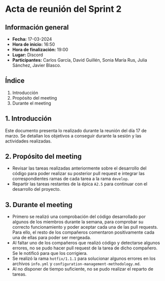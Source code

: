 # Acta de reunión del Sprint 2


## Información general
- **Fecha:** 17-03-2024
- **Hora de inicio:** 16:50
- **Hora de finalización:** 19:00
- **Lugar:** Discord
- **Participantes:** Carlos García, David Guillén, Sonia María Rus, Julia Sánchez, Javier Blasco.

## Índice
1. Introducción
2. Propósito del meeting
3. Durante el meeting

## 1. Introducción
Este documento presenta lo realizado durante la reunión del día 17 de marzo. Se detallan los objetivos a conseguir durante la sesión y las actividades realizadas.

## 2. Propósito del meeting
- Revisar las tareas realizadas anteriormente sobre el desarrollo del código para poder realizar su posterior pull request e integrar las correspondientes ramas de cada tarea a la rama `develop`. 
- Repartir las tareas restantes de la épica `A2.5` para continuar con el desarrollo del proyecto.

## 3. Durante el meeting
- Primero se realizó una comprobación del código desarrollado por algunos de los miembros durante la semana, para comprobar su correcto funcionamiento y poder aceptar cada una de las pull requests. Para ello, el resto de los compañeros comentaron positivamente cada una de ellas para poder ser mergeada.
- Al faltar uno de los compañeros que realizó código y detectarse algunos errores, no se pudo hacer pull request de la tarea de dicho compañero. Se le notificó para que los corrigiera.
- Se realizó la rama `hotfix/1.1.1` para solucionar algunos errores en los archivos `info.yml` y `configuration-management-methodology.md`.
- Al no disponer de tiempo suficiente, no se pudo realizar el reparto de tareas.
